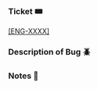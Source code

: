 ### Ticket 🎟️
[[ENG-XXXX]](linearlink)

### Description of Bug 🪲

### Notes 📗

<!-- Include a giph summarizing all of your struggles -->
<!-- Yes this will make you better at coding -->

